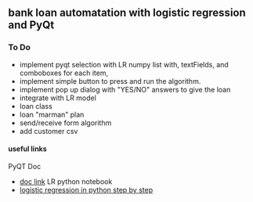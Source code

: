 ## bank loan automatation with logistic regression and PyQt

### To Do 
* implement pyqt selection with LR numpy list with, textFields, and comboboxes for each item, 
* implement simple button to press and run the algorithm.
* implement pop up dialog with "YES/NO" answers to give the loan
* integrate with LR model
* loan class
* loan "marman" plan
* send/receive form algorithm
* add customer csv

#### useful links
PyQT Doc
* [doc link](https://doc.qt.io)
LR python notebook 
* [logistic regression in python step by step](https://datascienceplus.com/building-a-logistic-regression-in-python-step-by-step/)



